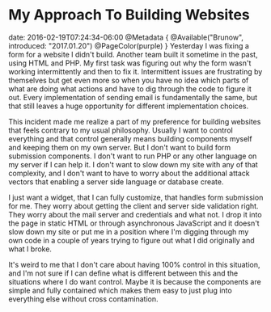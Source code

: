 # My Approach To Building Websites
date: 2016-02-19T07:24:34-06:00
@Metadata {
  @Available("Brunow", introduced: "2017.01.20")
  @PageColor(purple)
}
Yesterday I was fixing a form for a website I didn't build. Another team built it sometime in the past, using HTML and PHP. My first task was figuring out why the form wasn't working intermittently and then to fix it. Intermittent issues are frustrating by themselves but get even more so when you have no idea which parts of what are doing what actions and have to dig through the code to figure it out. Every implementation of sending email is fundamentally the same, but that still leaves a huge opportunity for different implementation choices.

This incident made me realize a part of my preference for building websites that feels contrary to my usual philosophy. Usually I want to control everything and that control generally means building components myself and keeping them on my own server. But I don't want to build form submission components. I don't want to run PHP or any other language on my server if I can help it. I don't want to slow down my site with any of that complexity, and I don't want to have to worry about the additional attack vectors that enabling a server side language or database create.

I just want a widget, that I can fully customize, that handles form submission for me. They worry about getting the client and server side validation right. They worry about the mail server and credentials and what not. I drop it into the page in static HTML or through asynchronous JavaScript and it doesn't slow down my site or put me in a position where I'm digging through my own code in a couple of years trying to figure out what I did originally and what I broke.

It's weird to me that I don't care about having 100% control in this situation, and I'm not sure if I can define what is different between this and the situations where I do want control. Maybe it is because the components are simple and fully contained which makes them easy to just plug into everything else without cross contamination.
